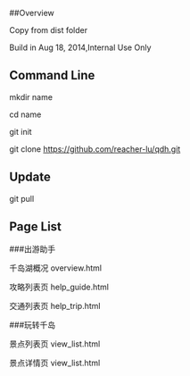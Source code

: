 ##Overview

Copy from dist folder

Build in Aug 18, 2014,Internal Use Only



## Command Line

mkdir name

cd name

git init

git clone https://github.com/reacher-lu/qdh.git



## Update
git pull



## Page List

###出游助手

千岛湖概况  overview.html

攻略列表页  help_guide.html

交通列表页  help_trip.html


###玩转千岛

景点列表页  view_list.html

景点详情页  view_list.html

